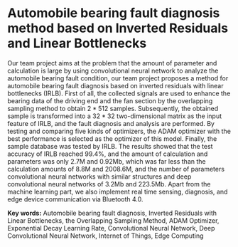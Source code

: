# Automobile bearing fault diagnosis method based on Inverted Residuals and Linear Bottlenecks

Our team project aims at the problem that the amount of parameter and calculation is large by using convolutional neural network to analyze the automobile bearing fault condition, our team project proposes a method for automobile bearing fault diagnosis based on inverted residuals with linear bottlenecks (IRLB). First of all, the collected signals are used to enhance the bearing data of the driving end and the fan section by the overlapping sampling method to obtain $2*512$ samples. Subsequently, the obtained sample is transformed into a $32*32$ two-dimensional matrix as the input feature of IRLB, and the fault diagnosis and analysis are performed. By testing and comparing five kinds of optimizers, the ADAM optimizer with the best performance is selected as the optimizer of this model. Finally, the sample database was tested by IRLB. The results showed that the test accuracy of IRLB reached 99.4%, and the amount of calculation and parameters was only 2.7M and 0.92Mb, which was far less than the calculation amounts of 8.8M and 2008.6M, and the number of parameters convolutional neural networks with similar structures and deep convolutional neural networks of 3.2Mb and 223.5Mb. Apart from the machine learning part, we also implement real time sensing, diagnosis, and edge device communication via Bluetooth 4.0.

**Key words:** Automobile bearing fault diagnosis, Inverted Residuals with Linear Bottlenecks, the Overlapping Sampling Method, ADAM Optimizer, Exponential Decay Learning Rate, Convolutional Neural Network, Deep Convolutional Neural Network, Internet of Things, Edge Computing
